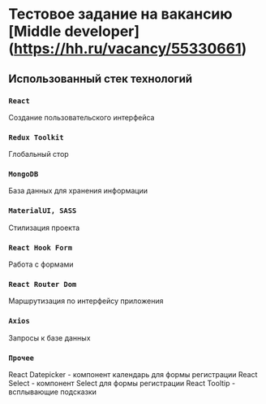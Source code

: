 # Тестовое задание на вакансию [Middle developer] (https://hh.ru/vacancy/55330661)

## Использованный стек технологий

### `React`

Создание пользовательского интерфейса

### `Redux Toolkit`

Глобальный стор

### `MongoDB`

База данных для хранения информации

### `MaterialUI, SASS`

Стилизация проекта

### `React Hook Form`

Работа с формами

### `React Router Dom`

Маршрутизация по интерфейсу приложения

### `Axios`

Запросы к базе данных

### `Прочее`

React Datepicker - компонент календарь для формы регистрации
React Select - компонент Select для формы регистрации
React Tooltip - всплывающие подсказки
